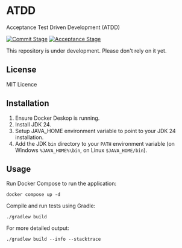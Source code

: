 # ATDD
Acceptance Test Driven Development (ATDD)

[![Commit Stage](https://github.com/optivem/atdd/actions/workflows/commit-stage.yml/badge.svg)](https://github.com/optivem/atdd/actions/workflows/commit-stage.yml)
[![Acceptance Stage](https://github.com/optivem/atdd/actions/workflows/acceptance-stage.yml/badge.svg)](https://github.com/optivem/atdd/actions/workflows/acceptance-stage.yml)

This repository is under development. Please don't rely on it yet.

## License

MIT Licence

## Installation

1. Ensure Docker Deskop is running.
2. Install JDK 24. 
3. Setup JAVA_HOME environment variable to point to your JDK 24 installation.
4. Add the JDK `bin` directory to your `PATH` environment variable (on Windows `%JAVA_HOME%\bin`, on Linux `$JAVA_HOME/bin`).

## Usage

Run Docker Compose to run the application:
```shell
docker compose up -d
```

Compile and run tests using Gradle:

```shell
./gradlew build
```

For more detailed output:

```shell
./gradlew build --info --stacktrace
```